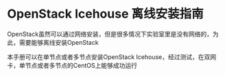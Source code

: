 OpenStack Icehouse 离线安装指南
===============================

OpenStack虽然可以通过网络安装，但是很多情况下实验室里是没有网络的，为此，需要能够离线安装OpenStack

本手册可以在单节点或者多节点安装OpenStack Icehouse，经过测试，在双网卡，单节点或者多节点的CentOS上能够成功运行